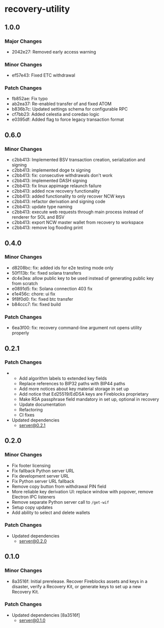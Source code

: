# recovery-utility

## 1.0.0

### Major Changes

- 2042e27: Removed early access warning

### Minor Changes

- ef57e43: Fixed ETC withdrawal

### Patch Changes

- fb852ae: Fix typo
- ab2ea37: Re-enabled transfer of and fixed ATOM
- b836b7c: Updated settings schema for configurable RPC
- cf7bb23: Added celestia and coredao logic
- e0395df: Added flag to force legacy transaction format

## 0.6.0

### Minor Changes

- c2bb413: Implemented BSV transaction creation, serialization and signing
- c2bb413: implemented doge tx signing
- c2bb413: fix: consecutive withdrawals don't work
- c2bb413: implemented DASH signing
- c2bb413: fix linux appimage relaunch failure
- c2bb413: added ncw recovery functionality
- c2bb413: added functionality to only recover NCW keys
- c2bb413: refactor derivation and signing code
- c2bb413: update type naming
- c2bb413: execute web requests through main process instead of renderer for SOL and BSV
- c2bb413: export NCW master wallet from recovery to workspace
- c2bb413: remove log flooding print

## 0.4.0

### Minor Changes

- d8208bc: fix: added ids for e2e testing mode only
- 50f113b: fix: fixed solana transfers
- dc4e3ea: allow public key to be used instead of generating public key from scratch
- e0891d5: fix: Solana connection 403 fix
- e1e456c: chore: ui fix
- 9f8f0d0: fix: fixed btc transfer
- b84ccc7: fix: fixed build

### Patch Changes

- 6ea3f00: fix: recovery command-line argument not opens utility properly

## 0.2.1

### Patch Changes

- - Add algorithm labels to extended key fields
  - Replace references to BIP32 paths with BIP44 paths
  - Add more notices about key material storage in set up
  - Add notice that Ed25519/EdDSA keys are Fireblocks proprietary
  - Make RSA passphrase field mandatory in set up, optional in recovery
  - Update documentation
  - Refactoring
  - CI fixes
- Updated dependencies
  - server@0.2.1

## 0.2.0

### Minor Changes

- Fix footer licensing
- Fix fallback Python server URL
- Fix development server URL
- Fix Python server URL fallback
- Remove copy button from withdrawal PIN field
- More reliable key derivation UI: replace window with popover, remove Electron IPC listeners
- Remove separate Python server call to `/get-wif`
- Setup copy updates
- Add ability to select and delete wallets

### Patch Changes

- Updated dependencies
  - server@0.2.0

## 0.1.0

### Minor Changes

- 8a3516f: Initial prerelease. Recover Fireblocks assets and keys in a disaster, verify a Recovery Kit, or generate keys to set up a new Recovery Kit.

### Patch Changes

- Updated dependencies [8a3516f]
  - server@0.1.0
